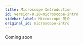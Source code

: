 ```yaml
---
title: Microscope Introduction
id: version-0.20-microscope-intro
sidebar_label: Microscope 简介
original_id: microscope-intro
---
```


Coming soon
